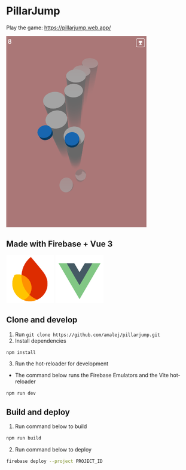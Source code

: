 # PillarJump

Play the game: https://pillarjump.web.app/

<img src="./images/game-screenshot-00.png" alt="drawing" height="512"/>

## Made with Firebase + Vue 3

<span style="text-align: center;">
    <img src="./images/firebase-logo.png" alt="drawing" width="128"/>
    <img src="./images/vue-icon.png" alt="drawing" width="128"/>
</span>
<br>

## Clone and develop

1. Run `git clone https://github.com/amalej/pillarjump.git`
2. Install dependencies

```sh
npm install
```

3. Run the hot-reloader for development

- The command below runs the Firebase Emulators and the Vite hot-reloader

```sh
npm run dev
```

## Build and deploy

1. Run command below to build

```sh
npm run build
```

2. Run command below to deploy

```sh
firebase deploy --project PROJECT_ID
```
